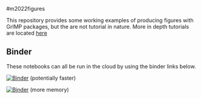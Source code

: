 #m2022figures

This repository provides some working examples of producing figures with GrIMP packages, but the are not tutorial in nature. More in depth tutorials are located [here](https://github.com/fastice/GrIMPTools)

## Binder

These notebooks can all be run in the cloud by using the binder links below. 

[![Binder](https://mybinder.org/badge_logo.svg)](https://mybinder.org/v2/gh/fastice/f2022figures/HEAD?urlpath=lab) (potentially faster)

[![Binder](https://gesis.mybinder.org/badge_logo.svg)](https://gesis.mybinder.org/v2/gh/fastice/m2022figures/HEAD?urlpath=lab) (more memory)

